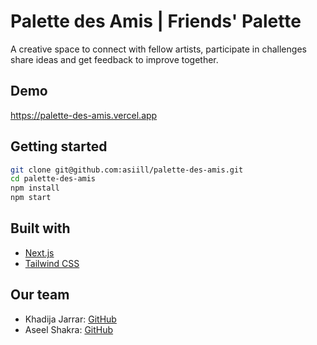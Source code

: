 # Palette des Amis | Friends' Palette
A creative space to connect with fellow artists, participate in challenges share ideas and get feedback to improve together.

## Demo
https://palette-des-amis.vercel.app

## Getting started
```bash
git clone git@github.com:asiill/palette-des-amis.git
cd palette-des-amis
npm install
npm start
```

## Built with
* [Next.js](https://nextjs.org/)
* [Tailwind CSS](https://tailwindcss.com/)

## Our team
- Khadija Jarrar: [GitHub](https://github.com/khadija-jarrar)
- Aseel Shakra: [GitHub](https://github.com/asiill)
